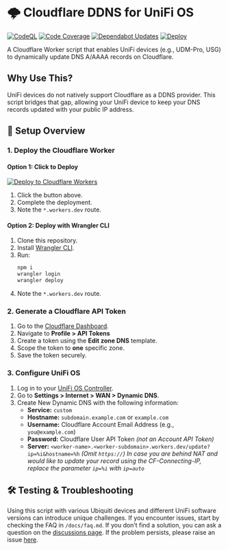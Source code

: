 # 🌩️ Cloudflare DDNS for UniFi OS

[![CodeQL](https://github.com/willswire/unifi-ddns/actions/workflows/github-code-scanning/codeql/badge.svg)](https://github.com/willswire/unifi-ddns/actions/workflows/github-code-scanning/codeql)
[![Code Coverage](https://github.com/willswire/unifi-ddns/actions/workflows/coverage.yml/badge.svg)](https://github.com/willswire/unifi-ddns/actions/workflows/coverage.yml)
[![Dependabot Updates](https://github.com/willswire/unifi-ddns/actions/workflows/dependabot/dependabot-updates/badge.svg)](https://github.com/willswire/unifi-ddns/actions/workflows/dependabot/dependabot-updates)
[![Deploy](https://github.com/willswire/unifi-ddns/actions/workflows/deploy.yml/badge.svg)](https://github.com/willswire/unifi-ddns/actions/workflows/deploy.yml)

A Cloudflare Worker script that enables UniFi devices (e.g., UDM-Pro, USG) to dynamically update DNS A/AAAA records on Cloudflare.

## Why Use This?

UniFi devices do not natively support Cloudflare as a DDNS provider. This script bridges that gap, allowing your UniFi device to keep your DNS records updated with your public IP address.

## 🚀 **Setup Overview**

### 1. **Deploy the Cloudflare Worker**

#### **Option 1: Click to Deploy**
[![Deploy to Cloudflare Workers](https://deploy.workers.cloudflare.com/button)](https://deploy.workers.cloudflare.com/?url=https://github.com/willswire/unifi-ddns)

1. Click the button above.
2. Complete the deployment.
3. Note the `*.workers.dev` route.

#### **Option 2: Deploy with Wrangler CLI**
1. Clone this repository.
2. Install [Wrangler CLI](https://developers.cloudflare.com/workers/wrangler/install-and-update/).
3. Run:
   ```sh
   npm i
   wrangler login
   wrangler deploy
   ```
4. Note the `*.workers.dev` route.

### 2. **Generate a Cloudflare API Token**

1. Go to the [Cloudflare Dashboard](https://dash.cloudflare.com/).
2. Navigate to **Profile > API Tokens**
3. Create a token using the **Edit zone DNS** template.
4. Scope the token to **one** specific zone.
5. Save the token securely.

### 3. **Configure UniFi OS**

1. Log in to your [UniFi OS Controller](https://unifi.ui.com/).
2. Go to **Settings > Internet > WAN > Dynamic DNS**.
3. Create New Dynamic DNS with the following information:
   - **Service:** `custom`
   - **Hostname:** `subdomain.example.com` or `example.com`
   - **Username:** Cloudflare Account Email Address (e.g., `you@example.com`)
   - **Password:** Cloudflare User API Token *(not an Account API Token)*
   - **Server:** `<worker-name>.<worker-subdomain>.workers.dev/update?ip=%i&hostname=%h`
     *(Omit `https://`)*
     *In case you are behind NAT and would like to update your record using the CF-Connecting-IP, replace the parameter `ip=%i` with `ip=auto`*

## 🛠️ **Testing & Troubleshooting**

Using this script with various Ubiquiti devices and different UniFi software versions can introduce unique challenges. If you encounter issues, start by checking the FAQ in `/docs/faq.md`. If you don’t find a solution, you can ask a question on the [discussions page](https://github.com/willswire/unifi-ddns/discussions/new?category=q-a). If the problem persists, please raise an issue [here](https://github.com/willswire/unifi-ddns/issues).
